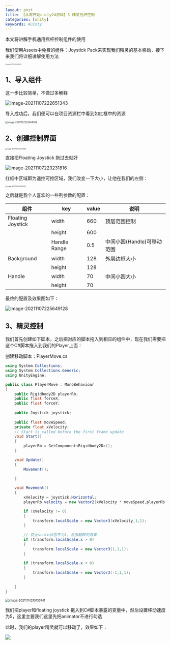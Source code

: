 ```yaml
---
layout: post
title: 【从零开始unity2d游戏】3-精灵摇杆控制
categories: [unity]
keywords: #uinty
---
```


本文将讲解手机通用摇杆控制组件的使用

我们使用Assets中免费的组件：Joystick Pack来实现我们精灵的基本移动，接下来我们将详细讲解使用方法

<img src="http://beangogo.cn/assets/images/artcles/2021-10-24-[unity]-3-精灵摇杆移动.assets/image-20211107222428689.png" alt="image-20211107222428689" style="zoom: 25%;" />



## 1、导入组件

这一步比较简单，不做过多解释

![image-20211107222651343](http://beangogo.cn/assets/images/artcles/2021-10-24-[unity]-3-精灵摇杆移动.assets/image-20211107222651343.png)

导入成功后，我们便可以在项目资源栏中看到如红框中的资源

<img src="http://beangogo.cn/assets/images/artcles/2021-10-24-[unity]-3-精灵摇杆移动.assets/image-20211107222844566.png" alt="image-20211107222844566" style="zoom: 50%;" />

## 2、创建控制界面

<img src="http://beangogo.cn/assets/images/artcles/2021-10-24-[unity]-3-精灵摇杆移动.assets/image-20211107223027596.png" alt="image-20211107223027596" style="zoom: 33%;" />

直接把Floating Joystick 拖过去就好

![image-20211107223231816](http://beangogo.cn/assets/images/artcles/2021-10-24-[unity]-3-精灵摇杆移动.assets/image-20211107223231816.png)

红框中区域即为遥控可控区域，我们改变一下大小，让他在我们的左侧：

<img src="http://beangogo.cn/assets/images/artcles/2021-10-24-[unity]-3-精灵摇杆移动.assets/image-20211107223412779.png" alt="image-20211107223412779" style="zoom: 33%;" />



之后就是我个人喜欢的一些列参数的配置：

| 组件              | key          | value | 说明                       |
| ----------------- | ------------ | ----- | -------------------------- |
| Floating Joystick | width        | 660   | 顶层范围控制               |
|                   | height       | 600   |                            |
|                   | Handle Range | 0.5   | 中间小圆(Handle)可移动范围 |
| Background        | width        | 128   | 外层边框大小               |
|                   | height       | 128   |                            |
| Handle            | width        | 70    | 中间小圆大小               |
|                   | height       | 70    |                            |

最终的配置及效果图如下：

![image-20211107225649128](http://beangogo.cn/assets/images/artcles/2021-10-24-[unity]-3-精灵摇杆移动.assets/image-20211107225649128.png)



## 3、精灵控制

我们首先创建如下脚本，之后把对应的脚本拖入到相应的组件中，现在我们需要把这个C#脚本拖入到我们的Player上面：

创建移动脚本：PlayerMove.cs


```c#
using System.Collections;
using System.Collections.Generic;
using UnityEngine;

public class PlayerMove : MonoBehaviour
{
    public Rigidbody2D playerRb;
    public float forceX;
    public float forceY;
    
    public Joystick joystick;
    
    public float moveSpeed;
    private float xVelocity;
    // Start is called before the first frame update
    void Start()
    {
        playerRb = GetComponent<Rigidbody2D>();
    }

    void Update()
    {
        Movement();
        
    }

    void Movement()
    {
        xVelocity = joystick.Horizontal;
        playerRb.velocity = new Vector2(xVelocity * moveSpeed,playerRb.velocity.y);

        if (xVelocity != 0)
        {
            transform.localScale = new Vector3(xVelocity,1,1);
        }
        
        // 防止scale状态不为1，显示翻转的效果
        if (transform.localScale.x > 0)
        {
            transform.localScale = new Vector3(1,1,1);
        }
        
        if (transform.localScale.x < 0)
        {
            transform.localScale = new Vector3(-1,1,1);
        }
        
    }
}
```

<img src="http://beangogo.cn/assets/images/artcles/2021-10-24-[unity]-3-精灵摇杆移动.assets/image-20211114210155741.png" alt="image-20211114210155741" style="zoom: 67%;" />

我们把player和floating joystick 拖入到C#脚本暴露的变量中，然后设置移动速度为5，这里主要我们这里先把animator不进行勾选

此时，我们的player精灵就可以移动了，效果如下：

![](http://beangogo.cn/assets/images/artcles/2021-10-24-[unity]-3-精灵摇杆移动.assets/move.gif)









